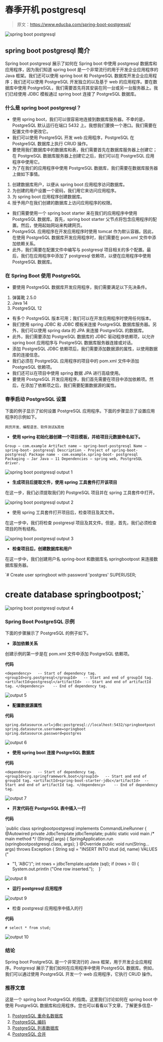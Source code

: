 # 春季开机 postgresql

> 原文：<https://www.educba.com/spring-boot-postgresql/>

![spring boot postgresql](img/e7c6f4e1a8070d6a458629e6dadacb2b.png)



## spring boot postgresql 简介

Spring boot postgresql 展示了如何在 Spring boot 中使用 postgresql 数据库和应用程序，因为我们知道 spring boot 是一个非常流行的用于开发企业应用程序的 Java 框架。我们还可以使用 spring boot 和 PostgreSQL 数据库开发企业应用程序；我们还可以使用 PostgreSQL 开发独立的以及基于 web 的应用程序。要在数据库中使用 PostgreSQL，我们需要首先将其安装在同一台或另一台服务器上。我们已经使用 JDBC 模板通过 spring boot 连接了 PostgreSQL 数据库。

### 什么是 spring boot postgresql？

*   使用 spring boot，我们可以很容易地连接到数据库服务器。不幸的是，PostgreSQL 默认运行在端口 5432 上。我想我们要换一个港口。我们需要在配置文件中更改它。
*   我们可以使用 PostgreSQL 开发 web 应用程序，PostgreSQL 在 PostgreSQL 数据库上执行 CRUD 操作。
*   要使用我们数据库中的数据库和表，我们需要首先在数据库服务器上创建它；在 PostgreSQL 数据库服务器上创建它之后，我们可以在 PostgreSQL 应用程序中使用它。
*   为了在我们的应用程序中使用 PostgreSQL 数据库，我们需要在数据库服务器上做如下事情。

1.  创建数据库用户，以便从 spring boot 应用程序访问数据库。
2.  为创建的用户设置一个密码，我们用它来访问应用程序。
3.  为 spring boot 应用程序创建数据库。
4.  授予用户在我们创建的数据库上访问应用程序的权限。

*   我们需要使用一个 spring boot starter 来在我们的应用程序中使用 PostgreSQL 数据库。首先，spring boot starter 父节点将包含应用程序的配置。然后，使用起始网站来构建网页。
*   PostgreSQL 应用程序在开发应用程序时使用 tomcat 作为默认容器。因此，在使用 PostgreSQL 数据库开发应用程序时，我们需要在 pom.xml 文件中添加依赖关系。
*   此外，我们需要在配置文件中编写与 postgresql 项目相关的多个配置。最后，我们在应用程序中添加了 postgresql 依赖项，以便在应用程序中使用 PostgreSQL 数据库。

### 在 Spring Boot 使用 PostgreSQL

*   要使用 PostgreSQL 数据库开发应用程序，我们需要满足以下先决条件。

1.  弹簧靴 2.5.0
2.  Java 14
3.  PostgreSQL 12

*   有多个 PostgreSQL 版本可用；我们可以在开发应用程序时使用任何版本。
*   我们使用 spring JDBC 和 JDBC 模板来连接 PostgreSQL 数据库服务器。另外，我们可以使用 spring data 的 JPA 来连接 PostgreSQL 的数据库。
*   此外，我们需要添加 PostgreSQL 数据库的 JDBC 驱动程序依赖项，以允许 spring boot 应用程序与 PostgreSQL 数据库服务器连接或对话。
*   添加 PostgreSQL JDBC 依赖项后，我们需要添加数据源的属性，以使用数据库的连接信息。
*   我们必须在 PostgreSQL 应用程序的项目中的 pom.xml 文件中添加 PostgreSQL 依赖项。
*   我们还可以在项目中使用 spring 数据 JPA 进行高级使用。
*   要使用 PostgreSQL 开发应用程序，我们首先需要在项目中添加依赖项。然后，在添加了依赖项之后，我们需要配置数据源的属性。

### 春季启动 PostgreSQL 设置

下面的例子显示了如何设置 PostgreSQL 应用程序。下面的步骤显示了设置应用程序的示例如下。

<small>网页开发、编程语言、软件测试&其他</small>

*   **使用 spring 初始化器创建一个项目模板，并给项目元数据命名如下。**

`Group – com.example
Artifact name – spring-boot-postgresql
Name – spring-boot- postgresql
Description - Project of spring-boot- postgresql
Package name - com.example.spring-boot- postgresql
Packaging – Jar
Java – 11
Dependencies – spring web, PostgreSQL driver.`

![spring boot postgresql output 1](img/b916c528601f5e138bb34bee70916014.png)



*   **生成项目后提取文件，使用 spring 工具套件打开该项目**

在这一步，我们必须提取我们的 PostgreSQL 项目并在 spring 工具套件中打开。

![spring boot postgresql output 2](img/aaaf109fe8a3b5fbc08840d716338883.png)



*   使用 spring 工具套件打开项目后，检查项目及其文件。

在这一步中，我们将检查 postgresql 项目及其文件。但是，首先，我们必须检查项目的所有结构。

![spring boot postgresql output 3](img/a109c6d97acdef33f5b99e633aa15f6d.png)



*   **检查项目后，创建数据库和用户**

在这一步中，我们创建用户名 spring-boot 和数据库名 springbootpost 来连接数据库服务器。

`# Create user springboot with password 'postgres' SUPERUSER;
# create database springbootpost;`

![spring boot postgresql output 4](img/25fb235d22433a6994244149372fa88d.png)



### Spring Boot PostgreSQL 示例

下面的步骤展示了 PostgreSQL 的例子如下。

*   **添加依赖关系**

创建示例的第一步是在 pom.xml 文件中添加 PostgreSQL 依赖项。

**代码**

`<dependency>   -- Start of dependency tag.
<groupId>org.postgresql</groupId>   -- Start and end of groupId tag.
<artifactId>postgresql</artifactId>  -- Start and end of artifactId tag.
</dependency>    -- End of dependency tag.`

![output 5](img/7a0c7a1fbff9436158c2bd4722fbbc3c.png)



*   **配置数据源属性**

**代码**

`spring.datasource.url=jdbc:postgresql://localhost:5432/springbootpost
spring.datasource.username=springboot
spring.datasource.password=postgres`

![output 6](img/b9065762eb4bd4f904006fc210ccb805.png)



*   **使用 spring boot 连接 PostgreSQL 数据库**

**代码**

`<dependency>   -- Start of dependency tag.
<groupId>org.springframework.boot</groupId>   -- Start and end of groupId tag.
<artifactId>spring-boot-starter-jdbc</artifactId>  -- Start and end of artifactId tag.
</dependency>    -- End of dependency tag.`

![output 7](img/1289671e6f066eefa9a8ef680cf04835.png)



*   **开发代码在 PostgreSQL 表中插入一行**

**代码**

`public class springbootpostgresql implements CommandLineRunner {
@Autowired
private JdbcTemplate jdbcTemplate;
public static void main /* main method */ (String[] args) {
SpringApplication.run (springbootpostgresql.class, args);
}
@Override
public void run(String... args) throws Exception {
String sql = "INSERT INTO stud (id, name) VALUES ("
+ "1, 'ABC')";
int rows = jdbcTemplate.update (sql);
if (rows > 0) {
System.out.println ("One row inserted.");    }`

![output 8](img/b6bcd67956f59bdb2ea611d1c9d01ab7.png)



*   **运行 postgresql 应用程序**

![output 9](img/32ca42c8f6840cf647d8ccfb6643d093.png)



*   检查 postgresql 应用程序中插入的行

**代码**

`# select * from stud;`

![output 10](img/efbed1073bbc42bf5ff8761693147390.png)



### 结论

Spring boot PostgreSQL 是一个非常流行的 Java 框架，用于开发企业应用程序。Postgresql 展示了我们如何在应用程序中使用 PostgreSQL 数据库。例如，我们可以通过使用 PostgreSQL 开发一个 web 应用程序，它执行 CRUD 操作。

### 推荐文章

这是一个 spring boot PostgreSQL 的指南。这里我们讨论如何在 spring boot 中使用 PostgreSQL 数据库和应用程序。您也可以看看以下文章，了解更多信息–

1.  [PostgreSQL 重命名数据库](https://www.educba.com/postgresql-rename-database/)
2.  [PostgreSQL 编码](https://www.educba.com/postgresql-encode/)
3.  [PostgreSQL 列表数据库](https://www.educba.com/postgresql-list-databases/)
4.  [PostgreSQL 合并](https://www.educba.com/postgresql-merge/)





